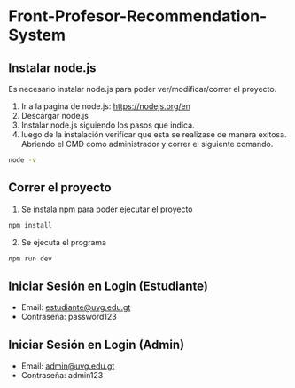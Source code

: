 # Front-Profesor-Recommendation-System

## Instalar node.js

Es necesario instalar node.js para poder ver/modificar/correr el proyecto.

1. Ir a la pagina de node.js: https://nodejs.org/en 
2. Descargar node.js
3. Instalar node.js siguiendo los pasos que indica.
4. luego de la instalación verificar que esta se realizase de manera exitosa. Abriendo el CMD como administrador y correr el siguiente comando. 

```bash
node -v
```

## Correr el proyecto

1. Se instala npm para poder ejecutar el proyecto
```bash
npm install
```

2. Se ejecuta el programa
```bash
npm run dev
```

## Iniciar Sesión en Login (Estudiante)

- Email: estudiante@uvg.edu.gt
- Contraseña: password123

## Iniciar Sesión en Login (Admin)

- Email: admin@uvg.edu.gt
- Contraseña: admin123
